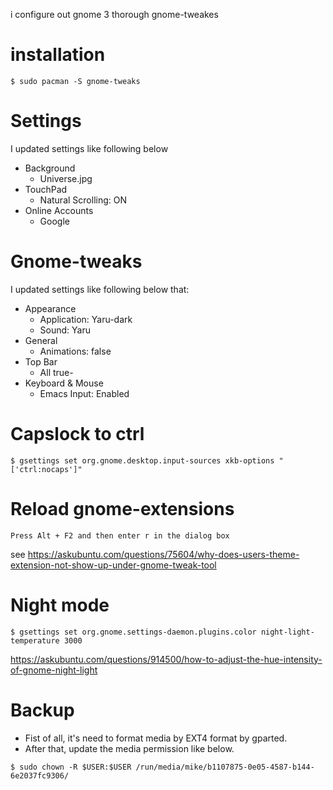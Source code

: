 i configure out gnome 3 thorough gnome-tweakes

# installation

```
$ sudo pacman -S gnome-tweaks
```

# Settings

I updated settings like following below 

- Background
  - Universe.jpg
- TouchPad
  - Natural Scrolling: ON
- Online Accounts
  - Google

# Gnome-tweaks

I updated settings like following below that:

- Appearance
  - Application: Yaru-dark
  - Sound: Yaru
- General
  - Animations: false
- Top Bar
  - All true-
- Keyboard & Mouse
  - Emacs Input: Enabled

# Capslock to ctrl

```
$ gsettings set org.gnome.desktop.input-sources xkb-options "['ctrl:nocaps']"
```

# Reload gnome-extensions

```
Press Alt + F2 and then enter r in the dialog box
```
see https://askubuntu.com/questions/75604/why-does-users-theme-extension-not-show-up-under-gnome-tweak-tool

# Night mode

```
$ gsettings set org.gnome.settings-daemon.plugins.color night-light-temperature 3000
```

https://askubuntu.com/questions/914500/how-to-adjust-the-hue-intensity-of-gnome-night-light


# Backup


- Fist of all, it's need to format media by EXT4 format by gparted.
- After that, update the media permission like below.

```
$ sudo chown -R $USER:$USER /run/media/mike/b1107875-0e05-4587-b144-6e2037fc9306/
```
